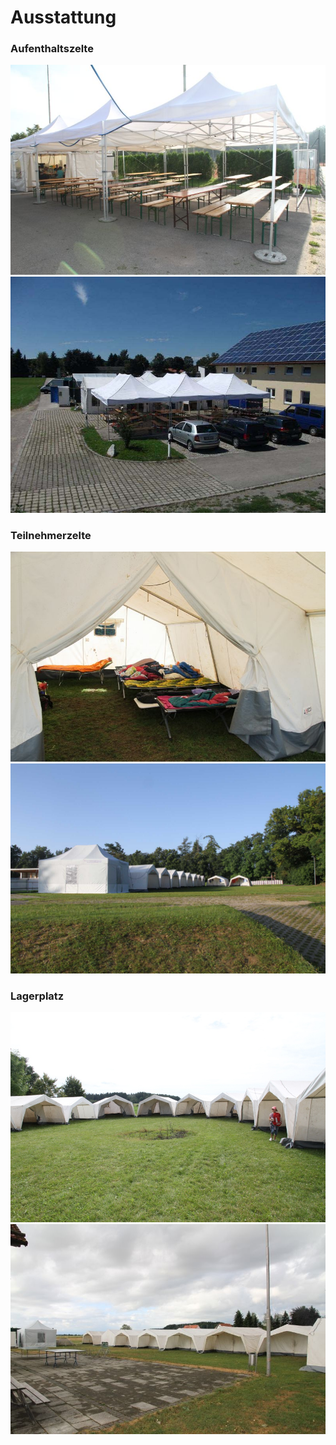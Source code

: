 # Ausstattung

### Aufenthaltszelte

<div class="row">
    <div class="col">
        <img src="/static/img/ausstattung/AufenthaltszelteSonne.jpg" alt="Aufenthaltszelte in der Sonne">
    </div>
    <div class="col">
        <img src="/static/img/ausstattung/AufenthaltszelteErpfting.jpg" alt="Aufenthaltszelte in Erpfting">
    </div>
</div>

### Teilnehmerzelte

<div class="row">
    <div class="col">
        <img src="/static/img/ausstattung/ZelteInnen.jpg" alt="Das Innere eines Teilnehmerzeltes">
    </div>
    <div class="col">
        <img src="/static/img/ausstattung/ZelteDinkelscherben.jpg" alt="Zelte in Dinkelscherben">
    </div>
</div>

### Lagerplatz

<div class="row">
    <div class="col">
        <img src="/static/img/ausstattung/ZelteErpfting.jpg" alt="Lagerplatz in Erpfting">
    </div>
    <div class="col">
        <img src="/static/img/ausstattung/ZelteErpftingFussballplatz.jpg" alt="Lagerplatz am Fußballplatz in Erpfting">
    </div>
</div>
